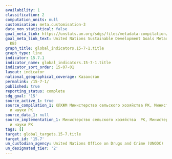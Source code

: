 ```yaml
---
availability: 1
classification: 2
computation_units: null
customisation: meta.customisation-3
data_non_statistical: false
goal_meta_link: https://unstats.un.org/sdgs/files/metadata-compilation/Metadata-Goal-15.pdf
goal_meta_link_text: United Nations Sustainable Development Goals Metadata (PDF 210
  KB)
graph_title: global_indicators.15-7-1.title
graph_type: line
indicator: 15.7.1
indicator_name: global_indicators.15-7-1.title
indicator_sort_order: 15-07-01
layout: indicator
national_geographical_coverage: Казахстан
permalink: /15-7-1/
published: true
reporting_status: complete
sdg_goal: '15'
source_active_1: true
source_compilation_1: КЛХЖМ Министерство сельского хозяйства РК, Министерство образования
  и науки РК
source_data_1: null
source_implementation_1: Министерство сельского хозяйства  РК, Министерство образования
  и науки РК
tags: []
target: global_targets.15-7.title
target_id: '15.7'
un_custodian_agency: United Nations Office on Drugs and Crime (UNODC)
un_designated_tier: '2'
---
```

